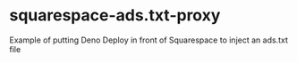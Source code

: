 # squarespace-ads.txt-proxy
Example of putting Deno Deploy in front of Squarespace to inject an ads.txt file
